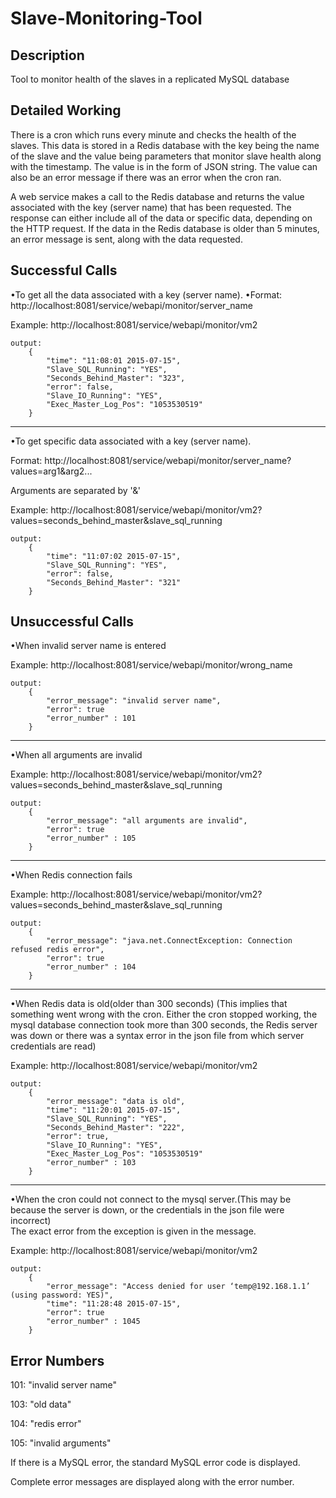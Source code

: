 # **Slave-Monitoring-Tool**

## Description
Tool to monitor health of the slaves in a replicated MySQL database

## Detailed Working
There is a cron which runs every minute and checks the health of the slaves. This data is stored in a Redis database with the key being the name of the slave and the value being parameters that monitor slave health along with the timestamp. The value is in the form of JSON string. The value can also be an error message if there was an error when the cron ran. 

A web service makes a call to the Redis database and returns the value associated with the key (server name) that has been requested. The response can either include all of the data or specific data, depending on the HTTP request. If the data in the Redis database is older than 5 minutes, an error message is sent, along with the data requested.



## Successful Calls

•To get all the data associated with a key (server name).
•Format: http://localhost:8081/service/webapi/monitor/server_name

Example:
http://localhost:8081/service/webapi/monitor/vm2

    output:
		{
 			"time": "11:08:01 2015-07-15",
  			"Slave_SQL_Running": "YES",
  			"Seconds_Behind_Master": "323",
  			"error": false,
  			"Slave_IO_Running": "YES",
  			"Exec_Master_Log_Pos": "1053530519"
		}

***

•To get specific data associated with a key (server name).

Format: http://localhost:8081/service/webapi/monitor/server_name?values=arg1&arg2...  

Arguments are separated by '&'

Example:
http://localhost:8081/service/webapi/monitor/vm2?values=seconds_behind_master&slave_sql_running

    output:	
		{
  			"time": "11:07:02 2015-07-15",
			"Slave_SQL_Running": "YES",
  			"error": false,
  			"Seconds_Behind_Master": "321"
		}	


## Unsuccessful Calls

•When invalid server name is entered

Example:
http://localhost:8081/service/webapi/monitor/wrong_name

    output:
		{		
  			"error_message": "invalid server name",
  			"error": true
			"error_number" : 101
		}


***

•When all arguments are invalid

Example:
http://localhost:8081/service/webapi/monitor/vm2?values=seconds_behind_master&slave_sql_running

	output:	
  		{
	  		"error_message": "all arguments are invalid",
 		 	"error": true
			"error_number" : 105
		}	

***

•When Redis connection fails

Example:
http://localhost:8081/service/webapi/monitor/vm2?values=seconds_behind_master&slave_sql_running

	output:	
  		{
  			"error_message": "java.net.ConnectException: Connection refused redis error",
  			"error": true
			"error_number" : 104
		}

***

•When Redis data is old(older than 300 seconds) (This implies that something went wrong with the cron. Either the cron stopped working, the mysql database connection took more than 300 seconds, the Redis server was down or there was a syntax error in the json file from which server credentials are read)

Example:
http://localhost:8081/service/webapi/monitor/vm2

	output:	
  		{
 		 	"error_message": "data is old",
  			"time": "11:20:01 2015-07-15",
  			"Slave_SQL_Running": "YES",
  			"Seconds_Behind_Master": "222",
  			"error": true,
  			"Slave_IO_Running": "YES",
  			"Exec_Master_Log_Pos": "1053530519"
			"error_number" : 103
		}

***

•When the cron could not connect to the mysql server.(This may be because the server is down, or the credentials in the json file were incorrect)	
The exact error from the exception is given in the message.

Example:
http://localhost:8081/service/webapi/monitor/vm2

	output:	
  		{
  			"error_message": "Access denied for user ‘temp@192.168.1.1’ (using password: YES)",
  			"time": "11:28:48 2015-07-15",
  			"error": true
			"error_number" : 1045 
		}


## Error Numbers

101: "invalid server name"

103: "old data"

104: "redis error"

105: "invalid arguments"

If there is a MySQL error, the standard MySQL error code is displayed.

Complete error messages are displayed along with the error number.
